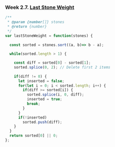 ### Week 2.7. [Last Stone Weight](https://leetcode.com/explore/challenge/card/30-day-leetcoding-challenge/529/week-2/3297/)
```javascript
/**
 * @param {number[]} stones
 * @return {number}
 */
var lastStoneWeight = function(stones) {
  
  const sorted = stones.sort((a, b)=> b - a);
  
  while(sorted.length > 1) {

    const diff = sorted[0] - sorted[1];
    sorted.splice(0, 2); // Delete first 2 items
    
    if(diff != 0) {
      let inserted = false;
      for(let i = 0; i < sorted.length; i++) {
        if(diff >= sorted[i]) {
          sorted.splice(i, 0, diff);
          inserted = true;
          break;
        }
      }
      if(!inserted)
        sorted.push(diff);
    }
  }
  return sorted[0] || 0;
};
```
